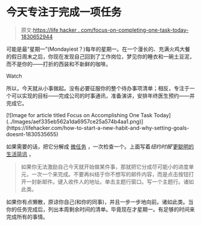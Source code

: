 # 今天专注于完成一项任务

> 原文:[https://life hacker . com/focus-on-completing-one-task-today-1830652944](https://lifehacker.com/focus-on-accomplishing-one-task-today-1830652944)

可能是最“星期一”(Mondayiest？)每年的星期一。在一个漫长的、充满火鸡大餐的假日周末之后，你现在发现自己回到了工作岗位，梦见你的睡衣和一碗土豆泥，而不是你的——打折的西装和不新鲜的咖啡。

Watch

所以，今天就从小事做起。没有必要征服你的整个待办事项清单；相反，专注于一个可以实现的目标——完成公司的时事通讯，准备演讲，安排年终医生预约——并完成它。

<aside data-commerce-source="inset" class="sc-16a0mhj-2 gAjHzr">[![Image for article titled Focus on Accomplishing One Task Today](../Images/aef335eb562a1da6957ce25a574b4aa1.png)](https://lifehacker.com/how-to-start-a-new-habit-and-why-setting-goals-doesnt-1830535655)</aside>

如果需要的话，把它分解成 [微任务](http://tps://www.nytimes.com/2018/01/22/smarter-living/micro-progress.html) ，一次检查一个。上面写着*纽约时报*’[更聪明的生活简讯](https://static.nytimes.com/email-content/SL_8057.html?nlid=66291208) ，

> 如果你无法激励自己今天就开始做某件事，那就把它分成尽可能小的进度单元，一次一个来完成。不要再纠结于你不想写的邮件内容，而是点击按钮打开一封新邮件。键入收件人的地址。单击主题行窗口。写一个主题行。诸如此类。

如果你有点懒散，原谅你自己(和你的同事)，并且一步一步地向前。诸如此类。当你的任务完成后，列出本周剩余时间的清单。毕竟现在才星期一。有足够的时间来完成所有的事情。
